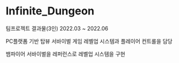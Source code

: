 # Infinite_Dungeon
팀프로젝트 결과물(3인)
2022.03 ~ 2022.06

PC플랫폼 기반 탑뷰 서바이벌 게임
레벨업 시스템과 플레이어 컨트롤을 담당

뱀파이어 서바이벌을 레퍼런스로 레벨업 시스템을 구현
